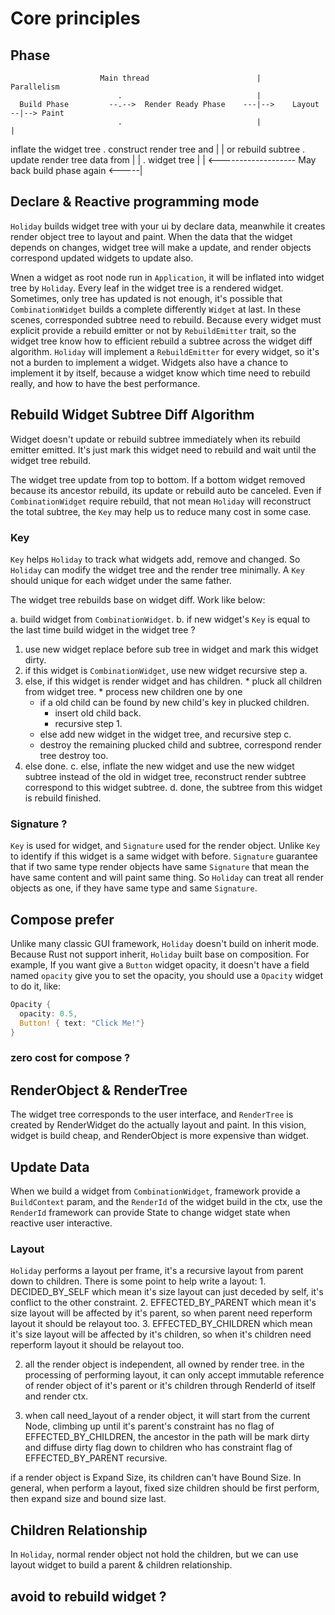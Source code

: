 # Core principles

## Phase
                        Main thread                        |             Parallelism   
                            .                              |                   
      Build Phase         --.-->  Render Ready Phase    ---|-->    Layout    --|--> Paint
                            .                              |                   |
inflate the widget tree     .   construct render tree and  |                   |
  or rebuild subtree        . update render tree data from |                   |
                            .         widget tree          |                   | 
                         <------------------- May back build phase again <-----|

## Declare & Reactive programming mode

`Holiday` builds widget tree with your ui by declare data, meanwhile it creates render object tree to layout and paint.
When the data that the widget depends on changes, widget tree will make a update, and render objects correspond updated widgets to update also.

Wnen a widget as root node run in `Application`, it will be inflated into widget tree by `Holiday`. Every leaf in the widget tree is a rendered widget. Sometimes, only tree has updated is not enough, it's possible that `CombinationWidget` builds a complete differently `Widget` at last. In these scenes, corresponded subtree need to rebuild. Because every widget must explicit provide a rebuild emitter or not by `RebuildEmitter` trait, so the widget tree know how to efficient rebuild a subtree across the widget diff algorithm. `Holiday` will implement a `RebuildEmitter` for every widget, so it's not a burden to implement a widget. Widgets also have a chance to implement it by itself, because a widget know which time need to rebuild really, and how to have the best performance. 

## Rebuild Widget Subtree Diff Algorithm

Widget doesn't update or rebuild subtree immediately when its rebuild emitter emitted. It's just mark this widget need to rebuild and wait until the widget tree rebuild. 

The widget tree update from top to bottom. If a bottom widget removed because its ancestor rebuild, its update or rebuild auto be canceled. Even if `CombinationWidget` require rebuild, that not mean `Holiday` will reconstruct the total subtree, the `Key` may help us to reduce many cost in some case.

### Key

`Key` helps `Holiday` to track what widgets add, remove and changed. So `Holiday` can modify the widget tree and the render tree minimally. A `Key` should unique for each widget under the same father.

The widget tree rebuilds base on widget diff. Work like below:

a. build widget from `CombinationWidget`.
b. if new widget's `Key` is equal to the last time build widget in the widget tree ?
  1. use new widget replace before sub tree in widget and mark this widget dirty.
  2. if this widget is `CombinationWidget`, use new widget recursive step a.
  3. else, if this widget is render widget and has children.
    * pluck all children from widget tree.
    * process new children one by one
      - if a old child can be found by new child's key in plucked children.
        * insert old child back.
        * recursive step 1.
      - else add new widget in the widget tree, and recursive step c.
      - destroy the remaining plucked child and subtree, correspond render tree destroy too.
  4. else done.
c. else, inflate the new widget and use the new widget subtree instead of the old in widget tree, reconstruct render subtree correspond to this widget subtree.
d. done, the subtree from this widget is rebuild finished.



### Signature ?

`Key` is used for widget, and `Signature` used for the render object. Unlike `Key` to identify if this widget is a same widget with before. `Signature` guarantee that if two same type render objects have same `Signature` that mean the have same content and will paint same thing. So `Holiday` can treat all render objects as one, if they have same type and same `Signature`.


## Compose prefer

Unlike many classic GUI framework, `Holiday` doesn't build on inherit mode. Because Rust not support inherit, `Holiday` built base on composition. For example, If you want give a `Button` widget opacity, it doesn't have a field named `opacity` give you to set the opacity, you should use a `Opacity` widget to do it, like:

```rust
Opacity {
  opacity: 0.5,
  Button! { text: "Click Me!"}
}
```

### zero cost for compose ?


## RenderObject & RenderTree 

The widget tree corresponds to the user interface, and `RenderTree` is created by RenderWidget do the actually layout and paint. In this vision, widget is build cheap, and RenderObject is more expensive than widget.

## Update Data

When we build a widget from `CombinationWidget`, framework provide a `BuildContext` param, and the `RenderId` of the widget build in the ctx, use the `RenderId` framework can provide State<Self> to change widget state when reactive user interactive. 

### Layout

`Holiday` performs a layout per frame, it's a recursive layout from parent down to children. There is some point to help write a layout:
    1. DECIDED_BY_SELF which mean it's size layout can just deceded by self, it's conflict to the other constraint.
    2. EFFECTED_BY_PARENT which mean it's size layout will be affected by it's parent, so when parent need reperform layout it should be relayout too.
    3. EFFECTED_BY_CHILDREN which mean it's size layout will be affected by it's children, so when it's children need reperform layout it should be relayout too.

2. all the render object is independent, all owned by render tree. in the processing of performing layout, it can only accept immutable reference of render object  of it's parent or it's children through RenderId of itself and render ctx.

3. when call need_layout of a render object, it will start from the current Node, climbing up until it's parent's constraint has no flag of EFFECTED_BY_CHILDREN, the  ancestor in the path will be mark dirty and diffuse dirty flag down to children who has constraint flag of EFFECTED_BY_PARENT recursive.

if a render object is Expand Size, its children can't have Bound Size. In general, when perform a layout, fixed size children should be first perform, then expand size and bound size last.

## Children Relationship

In `Holiday`, normal render object not hold the children, but we can use layout widget to build a parent & children relationship.


## avoid to rebuild widget ?